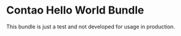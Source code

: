 # Contao Hello World Bundle

This bundle is just a test and not developed for usage in production.


